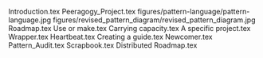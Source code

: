 Introduction.tex
Peeragogy_Project.tex
figures/pattern-language/pattern-language.jpg
figures/revised_pattern_diagram/revised_pattern_diagram.jpg
Roadmap.tex
Use or make.tex
Carrying capacity.tex
A specific project.tex
Wrapper.tex
Heartbeat.tex
Creating a guide.tex
Newcomer.tex
Pattern_Audit.tex
Scrapbook.tex
Distributed Roadmap.tex

